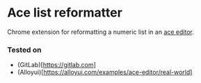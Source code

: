 # Ace list reformatter
Chrome extension for reformatting a numeric list in an [ace editor](https://ace.c9.io/).

### Tested on
* (GitLab)[https://gitlab.com]
* (Alloyui)[https://alloyui.com/examples/ace-editor/real-world]


